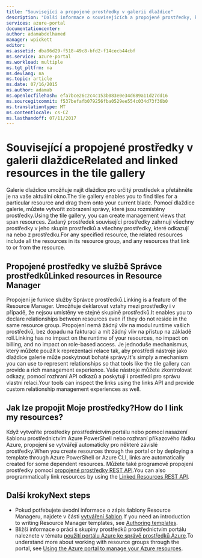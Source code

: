 ```yaml
---
title: "Související a propojené prostředky v galerii dlaždice"
description: "Další informace o souvisejících a propojené prostředky, které jsou zobrazeny v galerii dlaždice portál Azure preview."
services: azure-portal
documentationcenter: 
author: adamabdelhamed
manager: wpickett
editor: 
ms.assetid: dba96d29-f518-49c8-bfd2-f14cecb44cbf
ms.service: azure-portal
ms.workload: multiple
ms.tgt_pltfrm: na
ms.devlang: na
ms.topic: article
ms.date: 07/16/2015
ms.author: adamab
ms.openlocfilehash: efa7bce26c2c4c153b083e0e34d689a11d27dd16
ms.sourcegitcommit: f537befafb079256fba0529ee554c034d73f36b0
ms.translationtype: MT
ms.contentlocale: cs-CZ
ms.lasthandoff: 07/11/2017
---
```

# <a name="related-and-linked-resources-in-the-tile-gallery"></a><span data-ttu-id="59ebf-103">Související a propojené prostředky v galerii dlaždice</span><span class="sxs-lookup"><span data-stu-id="59ebf-103">Related and linked resources in the tile gallery</span></span>
<span data-ttu-id="59ebf-104">Galerie dlaždice umožňuje najít dlaždice pro určitý prostředek a přetáhněte je na vaše aktuální okno.</span><span class="sxs-lookup"><span data-stu-id="59ebf-104">The tile gallery enables you to find tiles for a particular resource and drag them onto your current blade.</span></span> <span data-ttu-id="59ebf-105">Pomocí dlaždice galerie, můžete vytvořit zobrazení správy, které jsou rozmístěny prostředky.</span><span class="sxs-lookup"><span data-stu-id="59ebf-105">Using the tile gallery, you can create management views that span resources.</span></span> <span data-ttu-id="59ebf-106">Zadaný prostředek související prostředky zahrnují všechny prostředky v jeho skupin prostředků a všechny prostředky, které odkazují na nebo z prostředku.</span><span class="sxs-lookup"><span data-stu-id="59ebf-106">For any specified resource, the related resources include all the resources in its resource group, and any resources that link to or from the resource.</span></span>

## <a name="linked-resources-in-resource-manager"></a><span data-ttu-id="59ebf-107">Propojené prostředky ve službě Správce prostředků</span><span class="sxs-lookup"><span data-stu-id="59ebf-107">Linked resources in Resource Manager</span></span>
<span data-ttu-id="59ebf-108">Propojení je funkce služby Správce prostředků.</span><span class="sxs-lookup"><span data-stu-id="59ebf-108">Linking is a feature of the Resource Manager.</span></span>  <span data-ttu-id="59ebf-109">Umožňuje deklarovat vztahy mezi prostředky i v případě, že nejsou umístěny ve stejné skupině prostředků.</span><span class="sxs-lookup"><span data-stu-id="59ebf-109">It enables you to declare relationships between resources even if they do not reside in the same resource group.</span></span> <span data-ttu-id="59ebf-110">Propojení nemá žádný vliv na modul runtime vašich prostředků, bez dopadu na fakturaci a mít žádný vliv na přístup na základě rolí.</span><span class="sxs-lookup"><span data-stu-id="59ebf-110">Linking has no impact on the runtime of your resources, no impact on billing, and no impact on role-based access.</span></span>  <span data-ttu-id="59ebf-111">Je jednoduše mechanismus, který můžete použít k reprezentaci relace tak, aby prostředí nástroje jako dlaždice galerie může poskytnout bohaté správy.</span><span class="sxs-lookup"><span data-stu-id="59ebf-111">It's simply a mechanism you can use to represent relationships so that tools like the tile gallery can provide a rich management experience.</span></span>  <span data-ttu-id="59ebf-112">Vaše nástroje můžete zkontrolovat odkazy, pomocí rozhraní API odkazů a poskytují i prostředí pro správu vlastní relaci.</span><span class="sxs-lookup"><span data-stu-id="59ebf-112">Your tools can inspect the links using the links API and provide custom relationship management experiences as well.</span></span> 

## <a name="how-do-i-link-my-resources"></a><span data-ttu-id="59ebf-113">Jak lze propojit Moje prostředky?</span><span class="sxs-lookup"><span data-stu-id="59ebf-113">How do I link my resources?</span></span>
<span data-ttu-id="59ebf-114">Když vytvoříte prostředky prostřednictvím portálu nebo pomocí nasazení šablonu prostřednictvím Azure PowerShell nebo rozhraní příkazového řádku Azure, propojení se vytvářejí automaticky pro některé závislé prostředky.</span><span class="sxs-lookup"><span data-stu-id="59ebf-114">When you create resources through the portal or by deploying a template through Azure PowerShell or Azure CLI, links are automatically created for some dependent resources.</span></span> <span data-ttu-id="59ebf-115">Můžete také programově propojení prostředky pomocí [propojené prostředky REST API](/rest/api/resources/resourcelinks).</span><span class="sxs-lookup"><span data-stu-id="59ebf-115">You can also programmatically link resources by using the [Linked Resources REST API](/rest/api/resources/resourcelinks).</span></span>

## <a name="next-steps"></a><span data-ttu-id="59ebf-116">Další kroky</span><span class="sxs-lookup"><span data-stu-id="59ebf-116">Next steps</span></span>
* <span data-ttu-id="59ebf-117">Pokud potřebujete úvodní informace o zápis šablony Resource Manageru, najdete v části [vytváření šablon](../azure-resource-manager/resource-group-authoring-templates.md).</span><span class="sxs-lookup"><span data-stu-id="59ebf-117">If you need an introduction to writing Resource Manager templates, see [Authoring templates](../azure-resource-manager/resource-group-authoring-templates.md).</span></span>
* <span data-ttu-id="59ebf-118">Bližší informace o práci s skupiny prostředků prostřednictvím portálu naleznete v tématu [použití portálu Azure ke správě prostředků Azure](../azure-resource-manager/resource-group-portal.md).</span><span class="sxs-lookup"><span data-stu-id="59ebf-118">To understand more about working with resource groups through the portal, see [Using the Azure portal to manage your Azure resources](../azure-resource-manager/resource-group-portal.md).</span></span>

